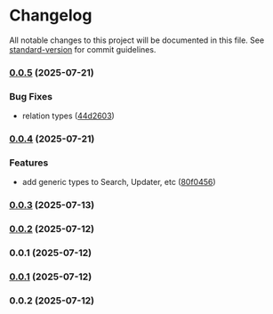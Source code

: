 # Changelog

All notable changes to this project will be documented in this file. See [standard-version](https://github.com/conventional-changelog/standard-version) for commit guidelines.

### [0.0.5](https://github.com/wxn0brP/ValtheraDB-core/compare/v0.0.4...v0.0.5) (2025-07-21)


### Bug Fixes

* relation types ([44d2603](https://github.com/wxn0brP/ValtheraDB-core/commit/44d2603e3f4312c20bad9a384a6fbdb04ac45925))

### [0.0.4](https://github.com/wxn0brP/ValtheraDB-core/compare/v0.0.3...v0.0.4) (2025-07-21)


### Features

* add generic types to Search, Updater, etc ([80f0456](https://github.com/wxn0brP/ValtheraDB-core/commit/80f0456cde14eed10d8d4eafcf2b560ae29d671f))

### [0.0.3](https://github.com/wxn0brP/ValtheraDB-core/compare/v0.0.2...v0.0.3) (2025-07-13)

### [0.0.2](https://github.com/wxn0brP/ValtheraDB-core/compare/v0.0.1...v0.0.2) (2025-07-12)

### 0.0.1 (2025-07-12)

### [0.0.1](https://github.com/wxn0brP/ValtheraDB-core/compare/v0.0.2...v0.0.1) (2025-07-12)

### 0.0.2 (2025-07-12)
